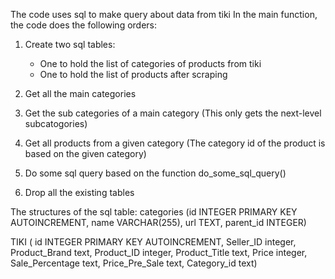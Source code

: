 The code uses sql to make query about data from tiki
In the main function, the code does the following orders:
1. Create two sql tables:
    - One to hold the list of categories of products from tiki
    - One to hold the list of products after scraping

2. Get all the main categories

3. Get the sub categories of a main category (This only gets the next-level subcatogories)

4. Get all products from a given category (The category id of the product is based on the given category)

5. Do some sql query based on the function do_some_sql_query()

6. Drop all the existing tables

The structures of the sql table:
categories (id INTEGER PRIMARY KEY AUTOINCREMENT,
            name VARCHAR(255),
            url TEXT, 
            parent_id INTEGER)

TIKI (  id INTEGER PRIMARY KEY AUTOINCREMENT,
        Seller_ID integer, 
        Product_Brand text, 
        Product_ID integer,
        Product_Title text,
        Price integer,
        Sale_Percentage text,
        Price_Pre_Sale text,
        Category_id text)
